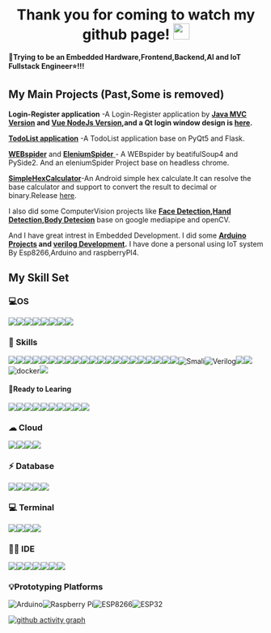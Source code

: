 

<h1 align="center">Thank you for coming to watch my github page!
<img src="https://github.com/blackcater/blackcater/raw/main/images/Hi.gif" height="32"/></h1>

**🌱Trying to be an Embedded Hardware,Frontend,Backend,AI and IoT Fullstack Engineer⭐!!!** 

## My Main Projects (Past,Some is removed)

**Login-Register application** -A Login-Register application by **[Java MVC Version](https://github.com/Wedjat98/Login-Register-JavaVersion) and [Vue NodeJs Version](https://github.com/Wedjat98/Login-RegisterAPP),and a Qt login window design is [here](https://github.com/Wedjat98/loginWindowUI).**

[**TodoList application**](https://github.com/Wedjat98/ToDoListAPP) -A TodoList application base on PyQt5 and Flask.

[**WEBspider**](https://github.com/Wedjat98/WeiboSpider) and [**EleniumSpider** ](https://github.com/Wedjat98/SeleniumSpider)- A WEBspider by beatifulSoup4 and PySide2. And an eleniumSpider Project base on headless chrome.

[**SimpleHexCalculator**](https://github.com/Wedjat98/SimpleHexCalculator)-An Android simple hex calculate.It can resolve the base calculator and support to convert the result to decimal or binary.Release [here](https://github.com/Wedjat98/SimpleHexCalculator/releases/tag/Alpha).

I also did some ComputerVision projects like **[Face Detection](https://github.com/Wedjat98/Face-Detection),[Hand Detection](https://github.com/Wedjat98/HandDetect),[Body Detecion](https://github.com/Wedjat98/BodyTrack)** base on google mediapipe and openCV.

And I have great intrest in Embedded Development. I did some **[Arduino Projects](https://github.com/Wedjat98/Arduino-Backup) and [verilog Development](https://github.com/Wedjat98/FPGA-VerilogLearning).** I have done a personal using IoT system By Esp8266,Arduino and raspberryPI4.




## My Skill Set  

### 💻OS

![](https://img.shields.io/badge/Windows-0078D6?style=for-the-badge&logo=windows&logoColor=white)![](https://img.shields.io/badge/Android-3DDC84?style=for-the-badge&logo=android&logoColor=white)![](https://img.shields.io/badge/iOS-000000?style=for-the-badge&logo=Apple&logoColor=white)![](https://img.shields.io/badge/Cent%20OS-262577?style=for-the-badge&logo=CentOS&logoColor=white)![](https://img.shields.io/badge/Debian-A81D33?style=for-the-badge&logo=debian&logoColor=white)![](https://img.shields.io/badge/Deepin-007CFF?style=for-the-badge&logo=deepin&logoColor=white)![](https://img.shields.io/badge/manjaro-35BF5C?style=for-the-badge&logo=manjaro&logoColor=white)![](https://img.shields.io/badge/Ubuntu-E95420?style=for-the-badge&logo=ubuntu&logoColor=white)

### 🚀 Skills

![](https://img.shields.io/badge/HTML5-E34F26?style=for-the-badge&logo=html5&logoColor=white)![](https://img.shields.io/badge/CSS3-1572B6?style=for-the-badge&logo=css3&logoColor=white)![](https://img.shields.io/badge/JavaScript-F7DF1E?style=for-the-badge&logo=javascript&logoColor=black)![](https://img.shields.io/badge/TypeScript-007ACC?style=for-the-badge&logo=typescript&logoColor=white)![](https://img.shields.io/badge/json%20web%20tokens-323330?style=for-the-badge&logo=json-web-tokens&logoColor=pink)![](https://img.shields.io/badge/Vue.js-35495E?style=for-the-badge&logo=vue.js&logoColor=4FC08D)![](https://img.shields.io/badge/Bootstrap-563D7C?style=for-the-badge&logo=bootstrap&logoColor=white)![](https://img.shields.io/badge/Webpack-8DD6F9?style=for-the-badge&logo=Webpack&logoColor=white)![](https://img.shields.io/badge/C-00599C?style=for-the-badge&logo=c&logoColor=white)![](https://img.shields.io/badge/Python-3776AB?style=for-the-badge&logo=python&logoColor=white)![](https://img.shields.io/badge/Java-ED8B00?style=for-the-badge&logo=java&logoColor=white)![](https://img.shields.io/badge/Go-00ADD8?style=for-the-badge&logo=go&logoColor=white)![](https://img.shields.io/badge/Ruby-CC342D?style=for-the-badge&logo=ruby&logoColor=white)![](https://img.shields.io/badge/Node.js-43853D?style=for-the-badge&logo=node.js&logoColor=white)![](https://img.shields.io/badge/Lua-2C2D72?style=for-the-badge&logo=lua&logoColor=white)![](https://img.shields.io/badge/PHP-777BB4?style=for-the-badge&logo=php&logoColor=white)![](https://img.shields.io/badge/Markdown-000000?style=for-the-badge&logo=markdown&logoColor=white)![](https://img.shields.io/badge/jQuery-0769AD?style=for-the-badge&logo=jquery&logoColor=white)![](https://img.shields.io/badge/Spring-6DB33F?style=for-the-badge&logo=spring&logoColor=white)![](https://img.shields.io/badge/QT-41CD52?style=for-the-badge&logo=qt&logoColor=white)![](https://img.shields.io/badge/Flask-000000?style=for-the-badge&logo=flask&logoColor=white)![Smali](https://img.shields.io/badge/Smali-2311AB00?style=for-the-badge&logo=Headspace&logoColor=white)![Verilog](https://img.shields.io/badge/Verilog-cccccc?style=for-the-badge&logo=Headspace&logoColor=white)![](https://img.shields.io/badge/PyTorch-EE4C2C?style=for-the-badge&logo=PyTorch&logoColor=white)![](https://img.shields.io/badge/Wordpress-21759B?style=for-the-badge&logo=wordpress&logoColor=white)![docker](https://img.shields.io/badge/Docker-2CA5E0?style=for-the-badge&logo=Docker&logoColor=white)![](https://img.shields.io/badge/OpenCV-5C3EE8?style=for-the-badge&logo=OpenCV&logoColor=white)

#### 🌱Ready to Learing

![](https://img.shields.io/badge/Rust-000000?style=for-the-badge&logo=rust&logoColor=white)![](https://img.shields.io/badge/Dart-0175C2?style=for-the-badge&logo=dart&logoColor=white)![](https://img.shields.io/badge/React-20232A?style=for-the-badge&logo=react&logoColor=61DAFB)![](https://img.shields.io/badge/Django-092E20?style=for-the-badge&logo=django&logoColor=white)![](https://img.shields.io/badge/Flutter-02569B?style=for-the-badge&logo=flutter&logoColor=white)![](https://img.shields.io/badge/Kotlin-0095D5?&style=for-the-badge&logo=kotlin&logoColor=white)![](https://img.shields.io/badge/Swift-FA7343?style=for-the-badge&logo=swift&logoColor=white)![](https://img.shields.io/badge/R-276DC3?style=for-the-badge&logo=r&logoColor=white)![](https://img.shields.io/badge/Oculus%20VR-6CB0DF?style=for-the-badge&logo=Oculus&logoColor=white)![](https://img.shields.io/badge/TensorFlow-FF6F00?style=for-the-badge&logo=tensorflow&logoColor=white)

### ☁ Cloud

![](https://img.shields.io/badge/Alibaba_Cloud-FF6A00?style=for-the-badge&logo=alibabacloud&logoColor=white)![](https://img.shields.io/badge/Amazon_AWS-FF9900?style=for-the-badge&logo=amazonaws&logoColor=white)![](https://img.shields.io/badge/Azure_DevOps-0078D7?style=for-the-badge&logo=azure-devops&logoColor=white)![](https://img.shields.io/badge/huawei_cloud-F80000?style=for-the-badge&logo=Huawei&logoColor=white)

### ⚡ Database

![](https://img.shields.io/badge/MySQL-005C84?style=for-the-badge&logo=mysql&logoColor=white)![](https://img.shields.io/badge/MongoDB-4EA94B?style=for-the-badge&logo=mongodb&logoColor=white)![](https://img.shields.io/badge/Oracle-F80000?style=for-the-badge&logo=Oracle&logoColor=white)![](https://img.shields.io/badge/SQLite-07405E?style=for-the-badge&logo=sqlite&logoColor=white)![](https://img.shields.io/badge/PostgreSQL-4169E1?style=for-the-badge&logo=PostgreSQL&logoColor=white)

### 💻 Terminal

![](https://img.shields.io/badge/GIT-E44C30?style=for-the-badge&logo=git&logoColor=white)![](https://img.shields.io/badge/windows%20terminal-4D4D4D?style=for-the-badge&logo=windows%20terminal&logoColor=white)![](https://img.shields.io/badge/GNU%20Bash-4EAA25?style=for-the-badge&logo=GNU%20Bash&logoColor=white)![](https://img.shields.io/badge/Powershell-2CA5E0?style=for-the-badge&logo=powershell&logoColor=white)

### 👩‍💻 IDE

![](https://img.shields.io/badge/Visual_Studio-5C2D91?style=for-the-badge&logo=visual%20studio&logoColor=white)![](https://img.shields.io/badge/VIM-%2311AB00.svg?&style=for-the-badge&logo=vim&logoColor=white)![](https://img.shields.io/badge/PyCharm-000000.svg?&style=for-the-badge&logo=PyCharm&logoColor=white)![](https://img.shields.io/badge/Visual_Studio_Code-0078D4?style=for-the-badge&logo=visual%20studio%20code&logoColor=white)![](https://img.shields.io/badge/Eclipse-2C2255?style=for-the-badge&logo=eclipse&logoColor=white)![](https://img.shields.io/badge/IntelliJ_IDEA-000000.svg?style=for-the-badge&logo=intellij-idea&logoColor=white)![](https://img.shields.io/badge/Arduino_IDE-00979D?style=for-the-badge&logo=arduino&logoColor=white)

### 💡Prototyping Platforms

![Arduino](https://img.shields.io/badge/Arduino-00979D?style=for-the-badge&logo=Arduino&logoColor=white)![Raspberry Pi](https://img.shields.io/badge/Raspberry%20Pi-A22846?style=for-the-badge&logo=Raspberry%20Pi&logoColor=white)![ESP8266](https://img.shields.io/badge/ESP8266-6CB0DF?style=for-the-badge)![ESP32](https://img.shields.io/badge/ESP32-4B35AAF?style=for-the-badge)








[![github activity graph](https://activity-graph.herokuapp.com/graph?username=Wedjat98&theme=react-dark)](https://github.com/ashutosh00710/github-readme-activity-graph)

